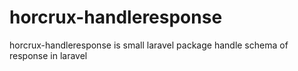 # horcrux-handleresponse
horcrux-handleresponse is small laravel package handle schema of response in laravel
```bash

```
